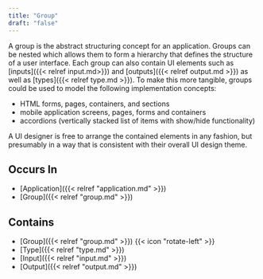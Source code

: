 ```yaml
---
title: "Group"
draft: "false"
---
```


A group is the abstract structuring concept for an application. Groups can be 
nested which allows them to form a hierarchy that defines the structure of a 
user interface. Each group can also contain UI elements such as 
[inputs]({{< relref input.md>}}) and
[outputs]({{< relref output.md >}}) as well as [types]({{< relref type.md >}}).
To make this more tangible, groups could be used to model the following 
implementation concepts:
* HTML forms, pages, containers, and sections
* mobile application screens, pages, forms and containers
* accordions (vertically stacked list of items with show/hide functionality)

A UI designer is free to arrange the contained
elements in any fashion, but presumably in a way that is consistent with
their overall UI design theme.

## Occurs In
* [Application]({{< relref "application.md" >}})
* [Group]({{< relref "group.md" >}})

## Contains
* [Group]({{< relref "group.md" >}}) {{< icon "rotate-left" >}}
* [Type]({{< relref "type.md" >}})
* [Input]({{< relref "input.md" >}})
* [Output]({{< relref "output.md" >}})
